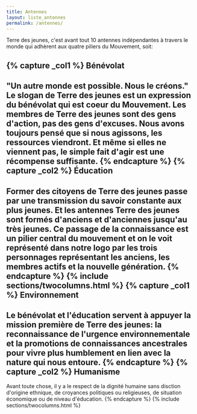 ```yaml
---
title: Antennes
layout: liste_antennes
permalink: /antennes/
---
```

Terre des jeunes, c'est avant tout <span class="mettre-nbre-pays-ici">10</span> antennes indépendantes à travers le monde qui adhèrent aux quatre piliers du Mouvement, soit:

{% capture _col1 %}
Bénévolat
-----

"Un autre monde est possible. Nous le créons." Le slogan de Terre des jeunes est un expression du bénévolat qui est coeur du Mouvement. Les membres de Terre des jeunes sont des gens d'action, pas des gens d'excuses. Nous avons toujours pensé que si nous agissons, les ressources viendront. Et même si elles ne viennent pas, le simple fait d'agir est une récompense suffisante.
{% endcapture %}
{% capture _col2 %}
Éducation
-----

Former des citoyens de Terre des jeunes passe par une transmission du savoir constante aux plus jeunes. Et les antennes Terre des jeunes sont formés d'anciens et d'anciennes jusqu'au très jeunes. Ce passage de la connaissance est un pilier central du mouvement et on le voit représenté dans notre logo par les trois personnages représentant les anciens, les membres actifs et la nouvelle génération.
{% endcapture %}
{% include sections/twocolumns.html %}
{% capture _col1 %}
Environnement
-----

Le bénévolat et l'éducation servent à appuyer la mission première de Terre des jeunes: la reconnaissance de l'urgence environnementale et la promotions de connaissances ancestrales pour vivre plus humblement en lien avec la nature qui nous entoure.
{% endcapture %}
{% capture _col2 %}
Humanisme
-----

Avant toute chose, il y a le respect de la dignité humaine sans disction d'origine ethnique, de croyances politiques ou religieuses, de situation économique ou de niveau d'éducation.
{% endcapture %}
{% include sections/twocolumns.html %}
